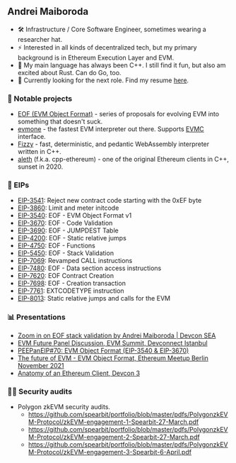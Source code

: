 ## Andrei Maiboroda

- 🛠️ Infrastructure / Core Software Engineer, sometimes wearing a researcher hat.
- ⚡ Interested in all kinds of decentralized tech, but my primary background is in Ethereum Execution Layer and EVM.
- 🦀 My main language has always been C++. I still find it fun, but also am excited about Rust. Can do Go, too.
- 🚀 Currently looking for the next role. Find my resume [here](./resume/Andrei-Maiboroda-Resume.pdf).

### 🔧 Notable projects

- [EOF (EVM Object Format)](https://github.com/ipsilon/eof) - series of proposals for evolving EVM into something that doesn't suck.
- [evmone](https://github.com/ipsilon/evmone) - the fastest EVM interpreter out there. Supports [EVMC](https://github.com/ipsilon/evmc) interface.
- [Fizzy](https://github.com/wasmx/fizzy) - fast, deterministic, and pedantic WebAssembly interpreter written in C++.
- [aleth](https://github.com/ethereum/aleth) (f.k.a. cpp-ethereum) - one of the original Ethereum clients in C++, sunset in 2020.

### 📝 EIPs

- [EIP-3541](https://eips.ethereum.org/EIPS/eip-3541): Reject new contract code starting with the 0xEF byte
- [EIP-3860](https://eips.ethereum.org/EIPS/eip-3860): Limit and meter initcode
- [EIP-3540](https://eips.ethereum.org/EIPS/eip-3540): EOF - EVM Object Format v1
- [EIP-3670](https://eips.ethereum.org/EIPS/eip-3670): EOF - Code Validation
- [EIP-3690](https://eips.ethereum.org/EIPS/eip-3690): EOF - JUMPDEST Table
- [EIP-4200](https://eips.ethereum.org/EIPS/eip-4200): EOF - Static relative jumps
- [EIP-4750](https://eips.ethereum.org/EIPS/eip-4750): EOF - Functions
- [EIP-5450](https://eips.ethereum.org/EIPS/eip-5450): EOF - Stack Validation
- [EIP-7069](https://eips.ethereum.org/EIPS/eip-7069): Revamped CALL instructions
- [EIP-7480](https://eips.ethereum.org/EIPS/eip-7480): EOF - Data section access instructions
- [EIP-7620](https://eips.ethereum.org/EIPS/eip-7620): EOF Contract Creation
- [EIP-7698](https://eips.ethereum.org/EIPS/eip-7698): EOF - Creation transaction
- [EIP-7761](https://eips.ethereum.org/EIPS/eip-7761): EXTCODETYPE instruction
- [EIP-8013](https://eips.ethereum.org/EIPS/eip-8013): Static relative jumps and calls for the EVM

### 📊 Presentations

- [Zoom in on EOF stack validation by Andrei Maiboroda | Devcon SEA](https://www.youtube.com/watch?v=80szRrNW0MM)
- [EVM Future Panel Discussion, EVM Summit, Devconnect Istanbul](https://streameth.org/65a90bf27932ebe436ba9348/watch?session=65b8f8d7a5b2d09b88ec1a1c)
- [PEEPanEIP#70: EVM Object Format (EIP-3540 & EIP-3670)](https://www.youtube.com/watch?v=GMeRA-xPp-E)
- [The future of EVM - EVM Object Format, Ethereum Meetup Berlin November 2021](https://youtu.be/wa1qCKR8ig8?t=5265)
- [Anatomy of an Ethereum Client, Devcon 3](https://www.youtube.com/watch?v=TOhvBIeSdnU)

### 🕵️‍♂️ Security audits

- Polygon zkEVM security audits.
	- https://github.com/spearbit/portfolio/blob/master/pdfs/PolygonzkEVM-Protocol/zkEVM-engagement-1-Spearbit-27-March.pdf
	- https://github.com/spearbit/portfolio/blob/master/pdfs/PolygonzkEVM-Protocol/zkEVM-engagement-2-Spearbit-27-March.pdf
	- https://github.com/spearbit/portfolio/blob/master/pdfs/PolygonzkEVM-Protocol/zkEVM-engagement-3-Spearbit-6-April.pdf